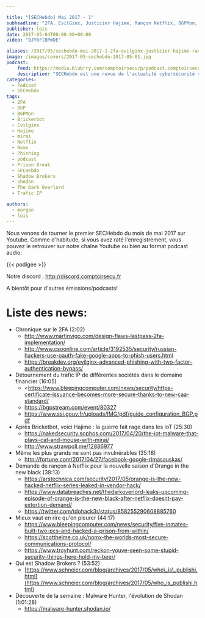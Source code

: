 ```yaml
---

title: "[SECHebdo] Mai 2017 - 1"
subheadline: "2FA, EvilGinx, Justicier Hajime, Rançon Netflix, BGPMon, NomX, Shadow Brokers, Shodan, etc."
publisher: lois
date: 2017-05-04T00:00:00+00:00
video: "QJYbFlBPmDE"

aliases: /2017/05/sechebdo-mai-2017-1-2fa-evilginx-justicier-hajime-rancon-netflix-bgpmon-nomx-shadow-brokers-shodan-etc/
image: /images/covers/2017-05-sechebdo-2017-05-01.jpg
podcast:
    feed: https://media.blubrry.com/comptoirsecu/p/podcast.comptoirsecu.fr/CSEC.SECHebdo.2017-05-03.mp3
    description: "SECHebdo est une revue de l'actualité cybersécurité réalisé en live sur Youtube, généralement le mardi soir."
categories:
  - Podcast
  - SECHebdo
tags:
  - 2FA
  - BGP
  - BGPMon
  - Brickerbot
  - Evilginx
  - Hajime
  - mirai
  - Netflix
  - Nomx
  - Phishing
  - podcast
  - Prison Break
  - SECHebdo
  - Shadow Brokers
  - Shodan
  - The Dark Overlord
  - Trafic IP

authors:
  - morgan
  - lois
---
```



Nous venons de tourner le premier SECHebdo du mois de mai 2017 sur Youtube. Comme d'habitude, si vous avez raté l'enregistrement, vous pouvez le retrouver sur notre chaîne Youtube ou bien au format podcast audio:

{{< podigee >}}

Notre discord : <http://discord.comptoirsecu.fr>

A bientôt pour d'autres émissions/podcasts!

# Liste des news:

  * Chronique sur le 2FA (2:02)
      * <http://www.martinvigo.com/design-flaws-lastpass-2fa-implementation/>
      * <http://www.csoonline.com/article/3192535/security/russian-hackers-use-oauth-fake-google-apps-to-phish-users.html>
      * <https://breakdev.org/evilginx-advanced-phishing-with-two-factor-authentication-bypass/>
  * Détournement du trafic IP de différentes sociétés dans le domaine financier (16:05)
      * <https://www.bleepingcomputer.com/news/security/https-certificate-issuance-becomes-more-secure-thanks-to-new-caa-standard/
      * <https://bgpstream.com/event/80327>
      * <https://www.ssi.gouv.fr/uploads/IMG/pdf/guide_configuration_BGP.pdf>
  * Après Bricketbot, voici Hajime : la guerre fait rage dans les IoT (25:30)
      * <https://nakedsecurity.sophos.com/2017/04/20/the-iot-malware-that-plays-cat-and-mouse-with-mirai/>
      * <http://www.strawpoll.me/12886977>
  * Même les plus grands ne sont pas invulnérables (35:18)
      * <http://fortune.com/2017/04/27/facebook-google-rimasauskas/>
  * Demande de rançon à Netflix pour la nouvelle saison d'Orange in the new black (38:13)
      * <https://arstechnica.com/security/2017/05/orange-is-the-new-hacked-netflix-series-leaked-in-vendor-hack/>
      * <https://www.databreaches.net/thedarkoverlord-leaks-upcoming-episode-of-orange-is-the-new-black-after-netflix-doesnt-pay-extortion-demand/>
      * <https://twitter.com/tdohack3r/status/858255290608885760>
  * Mieux vaut en rire qu'en pleurer (44:17)
      * <https://www.bleepingcomputer.com/news/security/five-inmates-built-two-pcs-and-hacked-a-prison-from-within/>
      * <https://scotthelme.co.uk/nomx-the-worlds-most-secure-communications-protocol/>
      * <https://www.troyhunt.com/reckon-youve-seen-some-stupid-security-things-here-hold-my-beer/>
  * Qui est Shadow Brokers ? (53:52)
      * [https://www.schneier.com/blog/archives/2017/05/who\_is\_publishi.html](https://www.schneier.com/blog/archives/2017/05/who_is_publishi.html)
  * Découverte de la semaine : Malware Hunter, l'évolution de Shodan (1:01:28)
      * <https://malware-hunter.shodan.io/>
